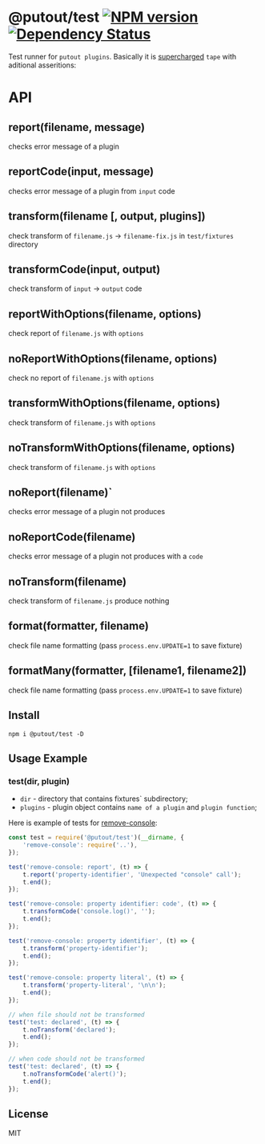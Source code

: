 # @putout/test [![NPM version][NPMIMGURL]][NPMURL] [![Dependency Status][DependencyStatusIMGURL]][DependencyStatusURL]

[NPMIMGURL]:                https://img.shields.io/npm/v/@putout/test.svg?style=flat&longCache=true
[NPMURL]:                   https://npmjs.org/package/@putout/test"npm"

[DependencyStatusURL]:      https://david-dm.org/coderaiser/putout?path=packages/test-runner
[DependencyStatusIMGURL]:   https://david-dm.org/coderaiser/putout.svg?path=packages/test-runner

Test runner for `putout plugins`. Basically it is [supercharged](https://github.com/coderaiser/supertape) `tape` with aditional asseritions:

# API

## report(filename, message)
checks error message of a plugin

## reportCode(input, message)
checks error message of a plugin from `input` code

## transform(filename [, output, plugins])
check transform of `filename.js` -> `filename-fix.js` in `test/fixtures` directory

## transformCode(input, output)
check transform of `input` -> `output` code

## reportWithOptions(filename, options)
check report of `filename.js` with `options`

## noReportWithOptions(filename, options)
check no report of `filename.js` with `options`

## transformWithOptions(filename, options)
check transform of `filename.js` with `options`

## noTransformWithOptions(filename, options)
check transform of `filename.js` with `options`

## noReport(filename)`
checks error message of a plugin not produces

## noReportCode(filename)
checks error message of a plugin not produces with a `code`

## noTransform(filename)
check transform of `filename.js` produce nothing


## format(formatter, filename)
check file name formatting (pass `process.env.UPDATE=1` to save fixture)

## formatMany(formatter, [filename1, filename2])
check file name formatting (pass `process.env.UPDATE=1` to save fixture)

## Install

```
npm i @putout/test -D
```

## Usage Example

### test(dir, plugin)
- `dir` - directory that contains fixtures` subdirectory;
- `plugins` - plugin object contains `name of a plugin` and `plugin function`;

Here is example of tests for [remove-console](https://github.com/coderaiser/putout/tree/master/packages/plugin-remove-console):

```js
const test = require('@putout/test')(__dirname, {
    'remove-console': require('..'),
});

test('remove-console: report', (t) => {
    t.report('property-identifier', 'Unexpected "console" call');
    t.end();
});

test('remove-console: property identifier: code', (t) => {
    t.transformCode('console.log()', '');
    t.end();
});

test('remove-console: property identifier', (t) => {
    t.transform('property-identifier');
    t.end();
});

test('remove-console: property literal', (t) => {
    t.transform('property-literal', '\n\n');
    t.end();
});

// when file should not be transformed
test('test: declared', (t) => {
    t.noTransform('declared');
    t.end();
});

// when code should not be transformed
test('test: declared', (t) => {
    t.noTransformCode('alert()');
    t.end();
});
```

## License

MIT

